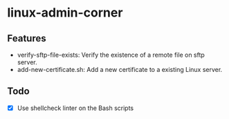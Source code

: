 # linux-admin-corner

Features
-------------
- verify-sftp-file-exists: Verify the existence of a remote file on sftp server.
- add-new-certificate.sh: Add a new certificate to a existing Linux server.

Todo
-------------
- [x] Use shellcheck linter on the Bash scripts



